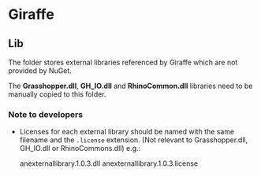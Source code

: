# Giraffe
## Lib

The folder stores external libraries referenced by Giraffe which are not provided by NuGet.

The **Grasshopper.dll**, **GH_IO.dll** and **RhinoCommon.dll** libraries need to be manually copied to this folder.

### Note to developers
- Licenses for each external library should be named with the same filename and the `.license` extension.  (Not relevant to Grasshopper.dll, GH_IO.dll or RhinoCommons.dll)
e.g.:

    anexternallibrary.1.0.3.dll
    anexternallibrary.1.0.3.license

